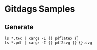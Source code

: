 Gitdags Samples
===============

Generate
--------

    ls *.tex | xargs -I {} pdflatex {}
    ls *.pdf | xargs -I {} pdf2svg {} {}.svg
